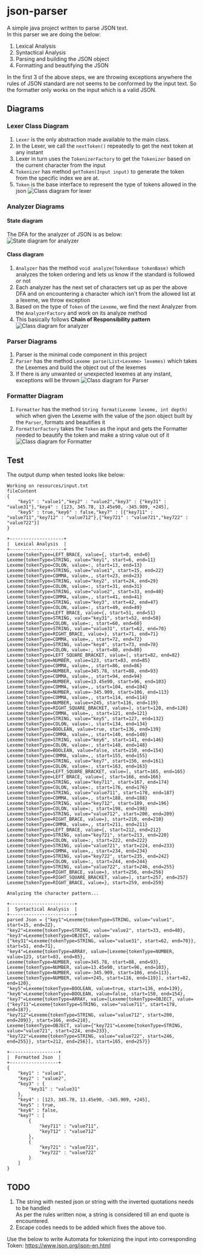 # json-parser
A simple java project written to parse JSON text.<br>
In this parser we are doing the below:
1. Lexical Analysis
2. Syntactical Analysis
3. Parsing and building the JSON object
4. Formatting and beautifying the JSON

In the first 3 of the above steps, we are throwing exceptions anywhere the rules of JSON standard are not
seems to be conformed by the input text. So the formatter only works on the input which is a valid JSON.

## Diagrams
### Lexer Class Diagram
1. `Lexer` is the only abstraction made available to the main class.
2. In the Lexer, we call the `nextToken()` repeatedly to get the next token at any instant
3. Lexer in turn uses the `TokenizerFactory` to get the `Tokenizer` based on the current character from the input
4. `Tokenizer` has method `getToken(Input input)` to generate the token from the specific index we are at.
5. `Token` is the base interface to represent the type of tokens allowed in the json
![Class diagram for lexer](UML/Lexer.png "Class diagram of Lexer")

### Analyzer Diagrams
#### State diagram
The DFA for the analyzer of JSON is as below: <br>
![State diagram for analyzer](UML/DFA-json-analyzer.png "State diagram of Analyzer")

#### Class diagram
1. `Analyzer` has the method `void analyze(TokenBase tokenBase)` which analyzes the token ordering and lets us know if the standard is followed or not
2. Each analyzer has the next set of characters set up as per the above DFA and on encountering a character which isn't from the allowed list at a lexeme, we throw exception
3. Based on the type of `Token` of the `Lexeme`, we find the next Analyzer from the `AnalyzerFactory` and work on its analyze method
4. This basically follows **Chain of Responsibility pattern**
![Class diagram for analyzer](UML/Analyzer.png "Class diagram of Analyzer")

### Parser Diagrams
1. Parser is the minimal code component in this project
2. `Parser` has the method `Lexeme parse(List<Lexeme> lexemes)` which takes the Lexemes and build the object out of the lexemes
3. If there is any unwanted or unexpected lexemes at any instant, exceptions will be thrown
![Class diagram for Parser](UML/Parser.png "Class diagram of Parser")

### Formatter Diagram
1. `Formatter` has the method `String format(Lexeme lexeme, int depth)` which when given the Lexeme with the value of the json object built by the `Parser`, formats and beautifies it
2. `FormatterFactory` takes the `Token` as the input and gets the Formatter needed to beautify the token and make a string value out of it
![Class diagram for Formatter](UML/Formatter.png "Class diagram of Formatter")


## Test
The output dump when tested looks like below:
```commandline
Working on resources/input.txt
fileContent
{
    "key1" : "value1","key2" : "value2","key3" : {"key31" : "value31"},"key4" : [123, 345.78, 13.45e90, -345.909, +245],
    "key5" : true,"key6" : false,"key7" : [{"key711" : "value711","key712" : "value712"},{"key721" : "value721","key722" : "value722"}]
}

+--------------------+
|  Lexical Analysis  |
+--------------------+
Lexeme{tokenType=LEFT_BRACE, value={, start=0, end=0}
Lexeme{tokenType=STRING, value="key1", start=6, end=11}
Lexeme{tokenType=COLON, value=:, start=13, end=13}
Lexeme{tokenType=STRING, value="value1", start=15, end=22}
Lexeme{tokenType=COMMA, value=,, start=23, end=23}
Lexeme{tokenType=STRING, value="key2", start=24, end=29}
Lexeme{tokenType=COLON, value=:, start=31, end=31}
Lexeme{tokenType=STRING, value="value2", start=33, end=40}
Lexeme{tokenType=COMMA, value=,, start=41, end=41}
Lexeme{tokenType=STRING, value="key3", start=42, end=47}
Lexeme{tokenType=COLON, value=:, start=49, end=49}
Lexeme{tokenType=LEFT_BRACE, value={, start=51, end=51}
Lexeme{tokenType=STRING, value="key31", start=52, end=58}
Lexeme{tokenType=COLON, value=:, start=60, end=60}
Lexeme{tokenType=STRING, value="value31", start=62, end=70}
Lexeme{tokenType=RIGHT_BRACE, value=}, start=71, end=71}
Lexeme{tokenType=COMMA, value=,, start=72, end=72}
Lexeme{tokenType=STRING, value="key4", start=73, end=78}
Lexeme{tokenType=COLON, value=:, start=80, end=80}
Lexeme{tokenType=LEFT_SQUARE_BRACKET, value=[, start=82, end=82}
Lexeme{tokenType=NUMBER, value=123, start=83, end=85}
Lexeme{tokenType=COMMA, value=,, start=86, end=86}
Lexeme{tokenType=NUMBER, value=345.78, start=88, end=93}
Lexeme{tokenType=COMMA, value=,, start=94, end=94}
Lexeme{tokenType=NUMBER, value=13.45e90, start=96, end=103}
Lexeme{tokenType=COMMA, value=,, start=104, end=104}
Lexeme{tokenType=NUMBER, value=-345.909, start=106, end=113}
Lexeme{tokenType=COMMA, value=,, start=114, end=114}
Lexeme{tokenType=NUMBER, value=+245, start=116, end=119}
Lexeme{tokenType=RIGHT_SQUARE_BRACKET, value=], start=120, end=120}
Lexeme{tokenType=COMMA, value=,, start=121, end=121}
Lexeme{tokenType=STRING, value="key5", start=127, end=132}
Lexeme{tokenType=COLON, value=:, start=134, end=134}
Lexeme{tokenType=BOOLEAN, value=true, start=136, end=139}
Lexeme{tokenType=COMMA, value=,, start=140, end=140}
Lexeme{tokenType=STRING, value="key6", start=141, end=146}
Lexeme{tokenType=COLON, value=:, start=148, end=148}
Lexeme{tokenType=BOOLEAN, value=false, start=150, end=154}
Lexeme{tokenType=COMMA, value=,, start=155, end=155}
Lexeme{tokenType=STRING, value="key7", start=156, end=161}
Lexeme{tokenType=COLON, value=:, start=163, end=163}
Lexeme{tokenType=LEFT_SQUARE_BRACKET, value=[, start=165, end=165}
Lexeme{tokenType=LEFT_BRACE, value={, start=166, end=166}
Lexeme{tokenType=STRING, value="key711", start=167, end=174}
Lexeme{tokenType=COLON, value=:, start=176, end=176}
Lexeme{tokenType=STRING, value="value711", start=178, end=187}
Lexeme{tokenType=COMMA, value=,, start=188, end=188}
Lexeme{tokenType=STRING, value="key712", start=189, end=196}
Lexeme{tokenType=COLON, value=:, start=198, end=198}
Lexeme{tokenType=STRING, value="value712", start=200, end=209}
Lexeme{tokenType=RIGHT_BRACE, value=}, start=210, end=210}
Lexeme{tokenType=COMMA, value=,, start=211, end=211}
Lexeme{tokenType=LEFT_BRACE, value={, start=212, end=212}
Lexeme{tokenType=STRING, value="key721", start=213, end=220}
Lexeme{tokenType=COLON, value=:, start=222, end=222}
Lexeme{tokenType=STRING, value="value721", start=224, end=233}
Lexeme{tokenType=COMMA, value=,, start=234, end=234}
Lexeme{tokenType=STRING, value="key722", start=235, end=242}
Lexeme{tokenType=COLON, value=:, start=244, end=244}
Lexeme{tokenType=STRING, value="value722", start=246, end=255}
Lexeme{tokenType=RIGHT_BRACE, value=}, start=256, end=256}
Lexeme{tokenType=RIGHT_SQUARE_BRACKET, value=], start=257, end=257}
Lexeme{tokenType=RIGHT_BRACE, value=}, start=259, end=259}

Analyzing the character pattern...

+------------------------+
|  Syntactical Analysis  |
+------------------------+
parsed Json = {"key1"=Lexeme{tokenType=STRING, value="value1", start=15, end=22}, 
"key2"=Lexeme{tokenType=STRING, value="value2", start=33, end=40}, 
"key3"=Lexeme{tokenType=OBJECT, value={"key31"=Lexeme{tokenType=STRING, value="value31", start=62, end=70}}, start=51, end=71}, 
"key4"=Lexeme{tokenType=ARRAY, value=[Lexeme{tokenType=NUMBER, value=123, start=83, end=85}, 
Lexeme{tokenType=NUMBER, value=345.78, start=88, end=93}, 
Lexeme{tokenType=NUMBER, value=13.45e90, start=96, end=103}, 
Lexeme{tokenType=NUMBER, value=-345.909, start=106, end=113}, 
Lexeme{tokenType=NUMBER, value=+245, start=116, end=119}], start=82, end=120}, 
"key5"=Lexeme{tokenType=BOOLEAN, value=true, start=136, end=139}, 
"key6"=Lexeme{tokenType=BOOLEAN, value=false, start=150, end=154}, 
"key7"=Lexeme{tokenType=ARRAY, value=[Lexeme{tokenType=OBJECT, value={"key711"=Lexeme{tokenType=STRING, value="value711", start=178, end=187}, 
"key712"=Lexeme{tokenType=STRING, value="value712", start=200, end=209}}, start=166, end=210}, 
Lexeme{tokenType=OBJECT, value={"key721"=Lexeme{tokenType=STRING, value="value721", start=224, end=233}, 
"key722"=Lexeme{tokenType=STRING, value="value722", start=246, end=255}}, start=212, end=256}], start=165, end=257}}

+------------------+
|  Formatted Json  |
+------------------+
{
	"key1" : "value1", 
	"key2" : "value2", 
	"key3" : {
		"key31" : "value31"
	}, 
	"key4" : [123, 345.78, 13.45e90, -345.909, +245], 
	"key5" : true, 
	"key6" : false, 
	"key7" : [
		{
			"key711" : "value711", 
			"key712" : "value712"
		}, 
		{
			"key721" : "value721", 
			"key722" : "value722"
		}
	]
}

```

## TODO
1. The string with nested json or string with the inverted quotations needs to be handled <br>
   As per the rules written now, a string is considered till an end quote is encountered.
2. Escape codes needs to be added which fixes the above too.

Use the below to write Automata for tokenizing the input into corresponding Token:
https://www.json.org/json-en.html